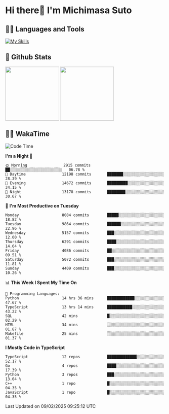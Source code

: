 # Hi there👋 I'm Michimasa Suto

## 🧑‍💻 Languages and Tools
[![My Skills](https://skillicons.dev/icons?i=ts,nextjs,react,vue,python,go,aws,docker,nodejs,redux,solidity,firebase,gcp,js,bootstrap,tailwind,materialui,html,css,wordpress,xd,figma,raspberrypi,arduino)](https://skillicons.dev)

<!--
**Suto-Michimasa/Suto-Michimasa** is a ✨ _special_ ✨ repository because its `README.md` (this file) appears on your GitHub profile.

Here are some ideas to get you started:

- 🔭 I’m currently working on ...
- 🌱 I’m currently learning ...
- 👯 I’m looking to collaborate on ...
- 🤔 I’m looking for help with ...
- 💬 Ask me about ...
- 📫 How to reach me: ...
- 😄 Pronouns: ...
- ⚡ Fun fact: ...
-->
## 💎 Github Stats

<div>
  <img height="170" align="left" src="https://github-readme-stats.vercel.app/api?username=Suto-michimasa&count_private=true&show_icons=true&theme=dark" />
  <img height="170" src="https://github-readme-stats.vercel.app/api/top-langs/?username=Suto-michimasa&langs_count=8&layout=compact&theme=dark" />
</div>

<!-- ## 🏆 GitHub Profile Trophy

<img width="800" src="https://github-profile-trophy.vercel.app/?username=Suto-michimasa&theme=onedark&no-frame=true"/>
 -->

## 🧑‍💻 WakaTime
<!--START_SECTION:waka-->
![Code Time](http://img.shields.io/badge/Code%20Time-601%20hrs%2016%20mins-blue)

**I'm a Night 🦉** 

```text
🌞 Morning                2915 commits        ██░░░░░░░░░░░░░░░░░░░░░░░   06.78 % 
🌆 Daytime                12198 commits       ███████░░░░░░░░░░░░░░░░░░   28.39 % 
🌃 Evening                14672 commits       █████████░░░░░░░░░░░░░░░░   34.15 % 
🌙 Night                  13178 commits       ████████░░░░░░░░░░░░░░░░░   30.67 % 
```
📅 **I'm Most Productive on Tuesday** 

```text
Monday                   8084 commits        █████░░░░░░░░░░░░░░░░░░░░   18.82 % 
Tuesday                  9864 commits        ██████░░░░░░░░░░░░░░░░░░░   22.96 % 
Wednesday                5157 commits        ███░░░░░░░░░░░░░░░░░░░░░░   12.00 % 
Thursday                 6291 commits        ████░░░░░░░░░░░░░░░░░░░░░   14.64 % 
Friday                   4086 commits        ██░░░░░░░░░░░░░░░░░░░░░░░   09.51 % 
Saturday                 5072 commits        ███░░░░░░░░░░░░░░░░░░░░░░   11.81 % 
Sunday                   4409 commits        ███░░░░░░░░░░░░░░░░░░░░░░   10.26 % 
```


📊 **This Week I Spent My Time On** 

```text
💬 Programming Languages: 
Python                   14 hrs 36 mins      ████████████░░░░░░░░░░░░░   47.67 % 
TypeScript               13 hrs 14 mins      ███████████░░░░░░░░░░░░░░   43.22 % 
SQL                      42 mins             █░░░░░░░░░░░░░░░░░░░░░░░░   02.29 % 
HTML                     34 mins             ░░░░░░░░░░░░░░░░░░░░░░░░░   01.87 % 
Makefile                 25 mins             ░░░░░░░░░░░░░░░░░░░░░░░░░   01.37 % 
```

**I Mostly Code in TypeScript** 

```text
TypeScript               12 repos            █████████████░░░░░░░░░░░░   52.17 % 
Go                       4 repos             ████░░░░░░░░░░░░░░░░░░░░░   17.39 % 
Python                   3 repos             ███░░░░░░░░░░░░░░░░░░░░░░   13.04 % 
C++                      1 repo              █░░░░░░░░░░░░░░░░░░░░░░░░   04.35 % 
JavaScript               1 repo              █░░░░░░░░░░░░░░░░░░░░░░░░   04.35 % 
```




 Last Updated on 09/02/2025 09:25:12 UTC
<!--END_SECTION:waka-->
